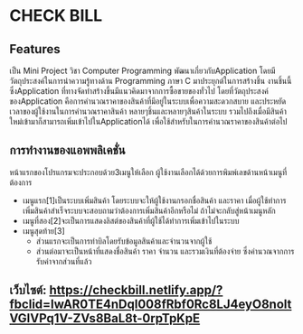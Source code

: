 # CHECK BILL
## Features
เป็น Mini Project วิชา Computer Programming พัฒนาเกี่ยวกับApplication โดยมีวัตถุประสงค์ในการนำความรู้ทางด้าน Programming ภาษา C มาประยุกต์ในการสร้างชิ้น งานชิ้นนี้ ซึ่งApplication ที่ทางจัดทำสร้างขึ้นมีแนวคิดมาจากการซื้อขายของทั่วไป โดยที่วัตถุประสงค์ของApplication คือการคำนวณราคาของสินค้าที่มีอยู่ในระบบเพื่อความสะดวกสบาย และประหยัดเวลาของผู้ใช้งานในการคำนวณราคาสินค้า หลายๆชิ้นและหลายๆสินค้าในระบบ รวมไปถึงเมื่อมีสินค้าใหม่เข้ามาก็สามารถเพิ่มเข้าไปในApplicationได้ เพื่อใช้สำหรับในการคำนวณราคาของสินค้าต่อไป
## การทำงานของแอพพลิเคชั่น
หน้าแรกของโปรแกรมจะประกอบด้วย3เมนูให้เลือก ผู้ใช้งานเลือกได้ด้วยการพิมพ์เลขด้านหน้าเมนูที่ต้องการ
* เมนูแรก[1]เป็นระบบเพิ่มสินค้า โดยระบบจะให้ผู้ใช้งานกรอกชื่อสินค้า และราคา เมื่อผู้ใช้ทำการเพิ่มสินค้าสำเร็จระบบจะสอบถามว่าต้องการเพิ่มสินค้าอีกหรือไม่ ถ้าไม่จะกลับสู่หน้าเมนูหลัก
* เมนูที่สอง[2]จะเป็นการแสดงลิสต์ของสินค้าที่ผู้ใช้ได้ทำการเพิ่มเข้าไปในระบบ
* เมนูสุดท้าย[3]
	* ส่วนแรกจะเป็นการทำบิลโดยรับข้อมูลสินค้าและจำนวนจากผู้ใช้
	* ส่วนต่อมาจะเป็นหน้าที่แสดงชื่อสินค้า ราคา จำนวน และรวมเงินที่ต้องจ่าย ซึ่งคำนวณจากการรับค่าจากส่วนที่แล้ว
## เว็บไซต์: https://checkbill.netlify.app/?fbclid=IwAR0TE4nDql008fRbf0Rc8LJ4eyO8noltVGIVPq1V-ZVs8BaL8t-0rpTpKpE
